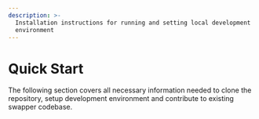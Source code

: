 ```yaml
---
description: >-
  Installation instructions for running and setting local development
  environment
---
```


# Quick Start

The following section covers all necessary information needed to clone the repository, setup development environment and contribute to existing swapper codebase.
